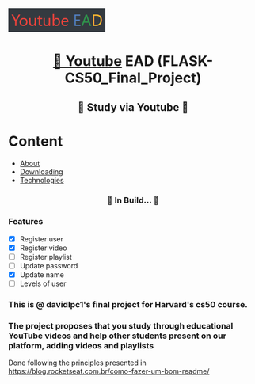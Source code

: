 <img src="static/logo.PNG" alt="Logo">

<h1 align="center">
    <a href="https://www.youtube.com/">🔗 Youtube</a> EAD (FLASK-CS50_Final_Project)</a>
</h1>
<h2 align="center">🚀 Study via Youtube 🚀</h2>

Content
=================
   * [About](#About)
   * [Downloading](#instalacao)
   * [Technologies](#tecnologias)
  
<h3 align="center"> 
	🚧 In Build...  🚧
</h3>

### Features

- [x] Register user
- [x] Register video
- [ ] Register playlist
- [ ] Update password
- [x] Update name
- [ ] Levels of user

<div id="About">    
    
### This is @ davidlpc1's final project for Harvard's cs50 course.
### The project proposes that you study through educational YouTube videos and help other students present on our platform, adding videos and playlists

</div>

Done following the principles presented in https://blog.rocketseat.com.br/como-fazer-um-bom-readme/
